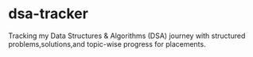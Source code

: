 # dsa-tracker
Tracking my Data Structures &amp; Algorithms (DSA) journey with structured problems,solutions,and topic-wise progress for placements.

